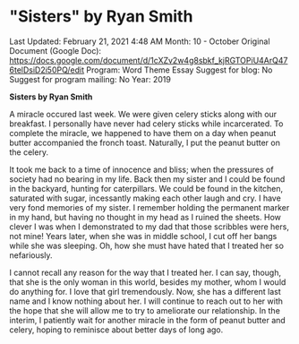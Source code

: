 # "Sisters" by Ryan Smith

Last Updated: February 21, 2021 4:48 AM
Month: 10 - October
Original Document (Google Doc): https://docs.google.com/document/d/1cXZv2w4g8sbkf_kjRGTOPiU4ArQ476telDsiD2i50PQ/edit
Program: Word Theme Essay
Suggest for blog: No
Suggest for program mailing: No
Year: 2019

**Sisters by Ryan Smith**

A miracle occured last week. We were given celery sticks along with our breakfast. I personally have never had celery sticks while incarcerated. To complete the miracle, we happened to have them on a day when peanut butter accompanied the fronch toast. Naturally, I put the peanut butter on the celery.

It took me back to a time of innocence and bliss; when the pressures of society had no bearing in my life. Back then my sister and I could be found in the backyard, hunting for caterpillars. We could be found in the kitchen, saturated with sugar, incessantly making each other laugh and cry. I have very fond memories of my sister. I remember holding the permanent marker in my hand, but having no thought in my head as I ruined the sheets. How clever I was when I demonstrated to my dad that those scribbles were hers, not mine! Years later, when she was in middle school, I cut off her bangs while she was sleeping. Oh, how she must have hated that I treated her so nefariously.

I cannot recall any reason for the way that I treated her. I can say, though, that she is the only woman in this world, besides my mother, whom I would do anything for. I love that girl tremendously. Now, she has a different last name and I know nothing about her. I will continue to reach out to her with the hope that she will allow me to try to ameliorate our relationship. In the interim, I patiently wait for another miracle in the form of peanut butter and celery, hoping to reminisce about better days of long ago.